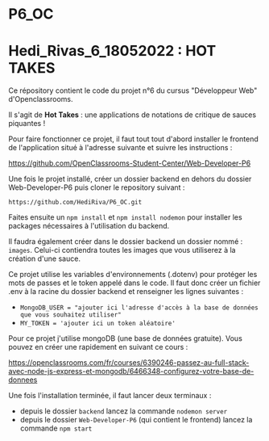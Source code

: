 # P6_OC
# Hedi_Rivas_6_18052022 : HOT TAKES

Ce répository contient le code du projet n°6 du cursus "Développeur Web" d'Openclassrooms.

Il s'agit de **Hot Takes** : une applications de notations de critique de sauces piquantes !

Pour faire fonctionner ce projet, il faut tout tout d'abord installer le frontend de l'application situé à l'adresse suivante et suivre les instructions :

https://github.com/OpenClassrooms-Student-Center/Web-Developer-P6

Une fois le projet installé, créer un dossier backend en dehors du dossier Web-Developer-P6 puis cloner le repository suivant :

`https://github.com/HediRiva/P6_OC.git`

Faites ensuite un `npm install` et `npm install nodemon` pour installer les packages nécessaires à l'utilisation du backend.

Il faudra également créer dans le dossier backend un dossier nommé : `images`. Celui-ci contiendra toutes les images que vous utiliserez à la création d'une sauce.

Ce projet utilise les variables d'environnements (.dotenv) pour protéger les mots de passes et le token appelé dans le code.
Il faut donc créer un fichier .env à la racine du dossier backend et renseigner les lignes suivantes :

- `MongoDB_USER = "ajouter ici l'adresse d'accès à la base de données que vous souhaitez utiliser"`
- `MY_TOKEN = 'ajouter ici un token aléatoire'`

Pour ce projet j'utilise mongoDB (une base de données gratuite). Vous pouvez en créer une rapidement en suivant ce cours :

https://openclassrooms.com/fr/courses/6390246-passez-au-full-stack-avec-node-js-express-et-mongodb/6466348-configurez-votre-base-de-donnees

Une fois l'installation terminée, il faut lancer deux terminaux :

- depuis le dossier `backend` lancez la commande `nodemon server`
- depuis le dossier `Web-Developer-P6` (qui contient le frontend) lancez la commande `npm start`
